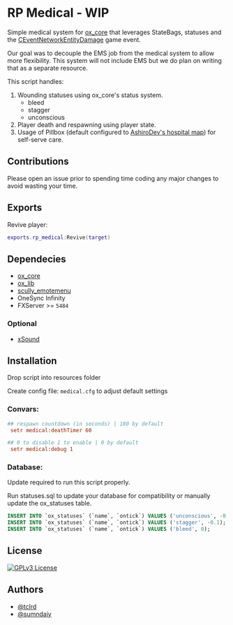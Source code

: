 # RP Medical - WIP

Simple medical system for [ox_core]() that leverages StateBags, statuses and the [CEventNetworkEntityDamage](https://github.com/logan-mcgee/FiveM-Documentation/blob/master/GameEvents/EventList.md#182---ceventnetworkentitydamage) game event.

Our goal was to decouple the EMS job from the medical system to allow more flexibility. This system will not include EMS but we do plan on writing that as a separate resource.

This script handles:

1. Wounding statuses using ox_core's status system.
   - bleed
   - stagger
   - unconscious
2. Player death and respawning using player state.
3. Usage of Pillbox (default configured to [AshiroDev's hospital map](https://forum.cfx.re/t/interior-map-pillbox-medical-center-top-floor/949788)) for self-serve care.

## Contributions

Please open an issue prior to spending time coding any major changes to avoid wasting your time.

## Exports

Revive player:

```lua
exports.rp_medical:Revive(target)
```

## Dependecies

- [ox_core](https://github.com/overextended/ox_core)
- [ox_lib](https://github.com/overextended/ox_lib)
- [scully_emotemenu](https://github.com/Scullyy/scully_emotemenu)
- OneSync Infinity
- FXServer >= `5484`

### Optional

- [xSound](https://github.com/Xogy/xsound/releases/latest/)

## Installation

Drop script into resources folder

Create config file: `medical.cfg` to adjust default settings

### Convars:

```cfg
## respawn countdown (in seconds) | 180 by default
 setr medical:deathTimer 60

## 0 to disable 1 to enable | 0 by default
 setr medical:debug 1
```

### Database:

Update required to run this script properly.

Run statuses.sql to update your database for compatibility or manually update the ox_statuses table.

```sql
INSERT INTO `ox_statuses` (`name`, `ontick`) VALUES ('unconscious', -0.1);
INSERT INTO `ox_statuses` (`name`, `ontick`) VALUES ('stagger', -0.1);
INSERT INTO `ox_statuses` (`name`, `ontick`) VALUES ('bleed', 0);
```

## License

[![GPLv3 License](https://img.shields.io/badge/License-GPL%20v3-yellow.svg)](https://opensource.org/licenses/)

## Authors

- [@tclrd](https://www.github.com/tclrd)
- [@sumndaiy](https://github.com/sumndaiy)
